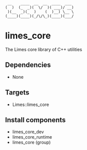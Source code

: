 <!-- markdownlint-disable -->
```
 __    ____  __  __  ____  ___
(  )  (_  _)(  \/  )( ___)/ __)
 )(__  _)(_  )    (  )__) \__ \
(____)(____)(_/\/\_)(____)(___/
```

# limes_core

The Limes core library of C++ utilities

## Dependencies

* None

## Targets

* Limes::limes_core

## Install components

* limes_core_dev
* limes_core_runtime
* limes_core (group)
